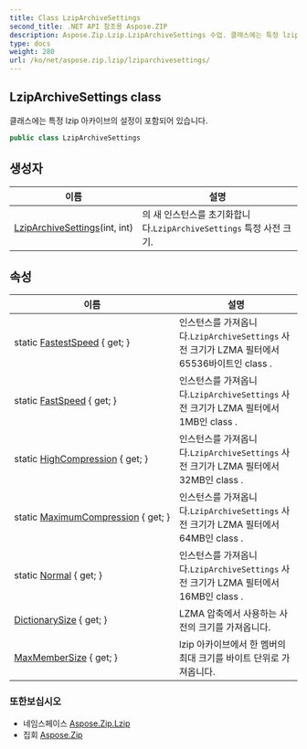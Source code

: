 ```yaml
---
title: Class LzipArchiveSettings
second_title: .NET API 참조용 Aspose.ZIP
description: Aspose.Zip.Lzip.LzipArchiveSettings 수업. 클래스에는 특정 lzip 아카이브의 설정이 포함되어 있습니다.
type: docs
weight: 280
url: /ko/net/aspose.zip.lzip/lziparchivesettings/
---
```

## LzipArchiveSettings class

클래스에는 특정 lzip 아카이브의 설정이 포함되어 있습니다.

```csharp
public class LzipArchiveSettings
```

## 생성자

| 이름 | 설명 |
| --- | --- |
| [LzipArchiveSettings](lziparchivesettings/)(int, int) | 의 새 인스턴스를 초기화합니다.`LzipArchiveSettings` 특정 사전 크기. |

## 속성

| 이름 | 설명 |
| --- | --- |
| static [FastestSpeed](../../aspose.zip.lzip/lziparchivesettings/fastestspeed/) { get; } | 인스턴스를 가져옵니다.`LzipArchiveSettings` 사전 크기가 LZMA 필터에서 65536바이트인 class . |
| static [FastSpeed](../../aspose.zip.lzip/lziparchivesettings/fastspeed/) { get; } | 인스턴스를 가져옵니다.`LzipArchiveSettings` 사전 크기가 LZMA 필터에서 1MB인 class . |
| static [HighCompression](../../aspose.zip.lzip/lziparchivesettings/highcompression/) { get; } | 인스턴스를 가져옵니다.`LzipArchiveSettings` 사전 크기가 LZMA 필터에서 32MB인 class . |
| static [MaximumCompression](../../aspose.zip.lzip/lziparchivesettings/maximumcompression/) { get; } | 인스턴스를 가져옵니다.`LzipArchiveSettings` 사전 크기가 LZMA 필터에서 64MB인 class . |
| static [Normal](../../aspose.zip.lzip/lziparchivesettings/normal/) { get; } | 인스턴스를 가져옵니다.`LzipArchiveSettings` 사전 크기가 LZMA 필터에서 16MB인 class . |
| [DictionarySize](../../aspose.zip.lzip/lziparchivesettings/dictionarysize/) { get; } | LZMA 압축에서 사용하는 사전의 크기를 가져옵니다. |
| [MaxMemberSize](../../aspose.zip.lzip/lziparchivesettings/maxmembersize/) { get; } | lzip 아카이브에서 한 멤버의 최대 크기를 바이트 단위로 가져옵니다. |

### 또한보십시오

* 네임스페이스 [Aspose.Zip.Lzip](../../aspose.zip.lzip/)
* 집회 [Aspose.Zip](../../)


